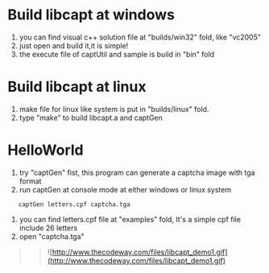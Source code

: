 # Build libcapt at windows #

  1. you can find visual c++ solution file at "builds/win32" fold, like "vc2005"
  1. just open and build it,it is simple!
  1. the execute file of captUtil and sample is build in "bin" fold

# Build libcapt at linux #
  1. make file for linux like system is put in "builds/linux" fold.
  1. type "make" to build libcapt.a and captGen

# HelloWorld #
  1. try "captGen" fist, this program can generate a captcha image with tga format
  1. run captGen at console mode at either windows or linux system
```
   captGen letters.cpf captcha.tga
```
  1. you can find letters.cpf file at "examples" fold, It's a simple cpf file include 26 letters
  1. open "captcha.tga"
> > ![http://www.thecodeway.com/files/libcapt_demo1.gif](http://www.thecodeway.com/files/libcapt_demo1.gif)